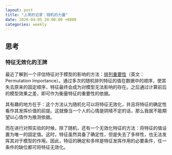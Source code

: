 ```yaml
---
layout: post
title: "上周的记录：随机的力量"
date: 2020-04-05 20:00:00 +0800
categories: weekly
---
```


## 思考

### 特征无效化的王牌

最近了解到一个评估特征对于模型的影响的方法：[排列重要性](https://www.kaggle.com/dansbecker/permutation-importance)（英文：Permutation Importance）。通过多次的随机排列特征的值在数据中的顺序，使其失去原来的固定顺序，特征最终会成为对模型无法影响的存在。之后通过计算前后的模型效果之差，即可作为衡量特征的重要性的依据。

其有趣的地方在于：这个方法认为随机化可以将特征无效化，并且将特征的确定性看作其发挥价值的前提。这就像当一个人的心情是阴晴不定的话，那么我就不能期望以心情作为推测依据。

而在进行对照实验的时候，除了随机，还有一个无效化特征的方法：将特征的值设置为唯一的固定值。这时，特征虽然具备了确定性，但是失去了多样性，也无法发挥其对于模型的作用。因此，特征的确定和多样是特征发挥作用的必要条件，任一条件的缺位都可将特征无效化。